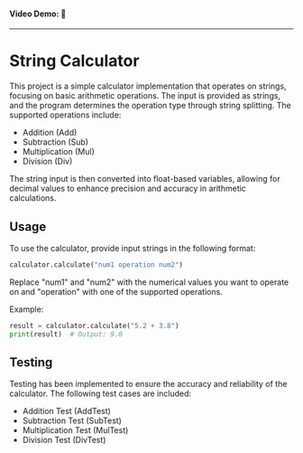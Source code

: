 #### Video Demo: 👀

---

# String Calculator

This project is a simple calculator implementation that operates on strings, focusing on basic arithmetic operations. The input is provided as strings, and the program determines the operation type through string splitting. The supported operations include:

- Addition (Add)
- Subtraction (Sub)
- Multiplication (Mul)
- Division (Div)

The string input is then converted into float-based variables, allowing for decimal values to enhance precision and accuracy in arithmetic calculations.

## Usage

To use the calculator, provide input strings in the following format:

```python
calculator.calculate("num1 operation num2")
```

Replace "num1" and "num2" with the numerical values you want to operate on and "operation" with one of the supported operations.

Example:

```python
result = calculator.calculate("5.2 + 3.8")
print(result)  # Output: 9.0
```

## Testing

Testing has been implemented to ensure the accuracy and reliability of the calculator. The following test cases are included:

- Addition Test (AddTest)
- Subtraction Test (SubTest)
- Multiplication Test (MulTest)
- Division Test (DivTest)

